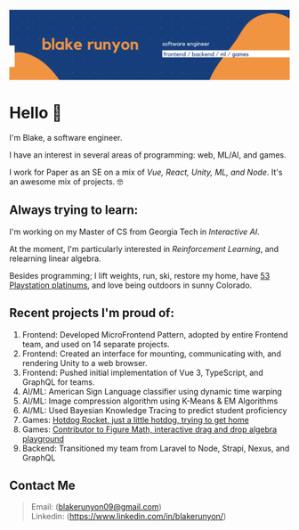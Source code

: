 
![blake runyon logo header](https://raw.githubusercontent.com/blakerunyon09/blakerunyon09/main/GithubImageThree.png)

# Hello 👋 

I'm Blake, a software engineer.

I have an interest in several areas of programming: web, ML/AI, and games.

I work for Paper as an SE on a mix of *Vue, React, Unity, ML, and Node*. It's an awesome mix of projects. 🤓

## Always trying to learn:

I'm working on my Master of CS from Georgia Tech in *Interactive AI*.

At the moment, I'm particularly interested in *Reinforcement Learning*, and relearning linear algebra.

Besides programming; I lift weights, run, ski, restore my home, have [53 Playstation platinums]([url](https://psnprofiles.com/Gilbert_Sanchez)), and love being outdoors in sunny Colorado.

## Recent projects I'm proud of:

1. Frontend: Developed MicroFrontend Pattern, adopted by entire Frontend team, and used on 14 separate projects.
2. Frontend: Created an interface for mounting, communicating with, and rendering Unity to a web browser.
3. Frontend: Pushed initial implementation of Vue 3, TypeScript, and GraphQL for teams.
5. AI/ML: American Sign Language classifier using dynamic time warping
6. AI/ML: Image compression algorithm using K-Means & EM Algorithms
7. AI/ML: Used Bayesian Knowledge Tracing to predict student proficiency 
8. Games: [Hotdog Rocket, just a little hotdog, trying to get home](https://www.youtube.com/@blakerunyon09/videos)
9. Games: [Contributor to Figure Math, interactive drag and drop algebra playground](https://www.youtube.com/watch?v=66OsJmodb3M)
10. Backend: Transitioned my team from Laravel to Node, Strapi, Nexus, and GraphQL

## Contact Me

> Email: (blakerunyon09@gmail.com)  
> Linkedin: (https://www.linkedin.com/in/blakerunyon/)


